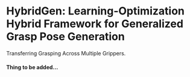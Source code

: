 # HybridGen: Learning-Optimization Hybrid Framework for Generalized Grasp Pose Generation
Transferring Grasping Across Multiple Grippers.

#### Thing to be added...
